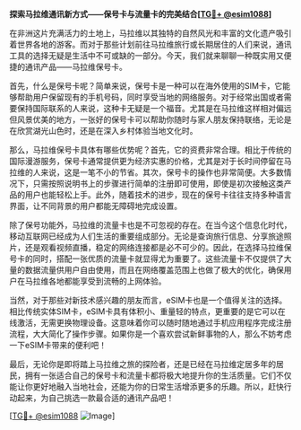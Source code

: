 **探索马拉维通讯新方式——保号卡与流量卡的完美结合[[TG💪+ @esim1088](https://t.me/s/esim1088)]**

在非洲这片充满活力的土地上，马拉维以其独特的自然风光和丰富的文化遗产吸引着世界各地的游客。而对于那些计划前往马拉维旅行或长期居住的人们来说，通讯工具的选择无疑是生活中不可或缺的一部分。今天，我们就来聊聊一种既实用又便捷的通讯产品——马拉维保号卡。

首先，什么是保号卡呢？简单来说，保号卡是一种可以在海外使用的SIM卡，它能够帮助用户保留现有的手机号码，同时享受当地的网络服务。对于经常出国或者需要保持国际联系的人来说，这种卡无疑是一个福音。尤其是在马拉维这样相对偏远但风景优美的地方，一张好的保号卡可以帮助你随时与家人朋友保持联络，无论是在欣赏湖光山色时，还是在深入乡村体验当地文化时。

那么，马拉维保号卡具体有哪些优势呢？首先，它的资费非常合理。相比于传统的国际漫游服务，保号卡通常提供更为经济实惠的价格，尤其是对于长时间停留在马拉维的人来说，这是一笔不小的节省。其次，保号卡的操作也非常简便。大多数情况下，只需按照说明书上的步骤进行简单的注册即可使用，即使是初次接触这类产品的用户也能轻松上手。此外，随着技术的进步，现在的保号卡往往支持多种语言界面，让不同背景的用户都能无障碍地完成设置。

除了保号功能外，马拉维的流量卡也是不可忽视的存在。在当今这个信息化时代，移动互联网已经成为人们生活的重要组成部分。无论是查询旅行信息、分享旅途照片，还是观看视频直播，稳定的网络连接都是必不可少的。因此，在选择马拉维保号卡的同时，搭配一张优质的流量卡就显得尤为重要了。这些流量卡不仅提供了大量的数据流量供用户自由使用，而且在网络覆盖范围上也做了极大的优化，确保用户在马拉维各地都能享受到流畅的上网体验。

当然，对于那些对新技术感兴趣的朋友而言，eSIM卡也是一个值得关注的选择。相比传统实体SIM卡，eSIM卡具有体积小、重量轻的特点，更重要的是它可以在线激活，无需更换物理设备。这意味着你可以随时随地通过手机应用程序完成注册流程，大大简化了操作步骤。如果你是一个喜欢尝试新鲜事物的人，那么不妨考虑一下eSIM卡带来的便利吧！

最后，无论你是即将踏上马拉维之旅的探险者，还是已经在马拉维定居多年的居民，拥有一张适合自己的保号卡和流量卡都将极大地提升你的生活质量。它们不仅能让你更好地融入当地社会，还能为你的日常生活增添更多的乐趣。所以，赶快行动起来，为自己挑选一款最合适的通讯产品吧！

[[TG💪+ @esim1088](https://t.me/s/esim1088) ![Image](https://i.postimg.cc/4NQfJmqS/Snipaste-2025-05-13-00-14-12.png)]